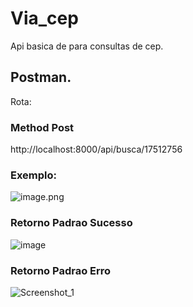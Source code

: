 # Via_cep

Api basica de para consultas de cep.

## Postman.

Rota:

### Method Post
http://localhost:8000/api/busca/17512756

### Exemplo:

![image.png](/.attachments/image-d06a85f1-88dd-45ab-aa20-a329ff8f13a0.png)

### Retorno Padrao Sucesso

![image](https://user-images.githubusercontent.com/68115778/152246855-b65ae0e4-47e6-407d-accb-9bd55b9922f6.png)

### Retorno Padrao Erro

![Screenshot_1](https://user-images.githubusercontent.com/68115778/152246764-c2d71c85-04f6-4ade-bce3-fb1f4638f77b.png)
